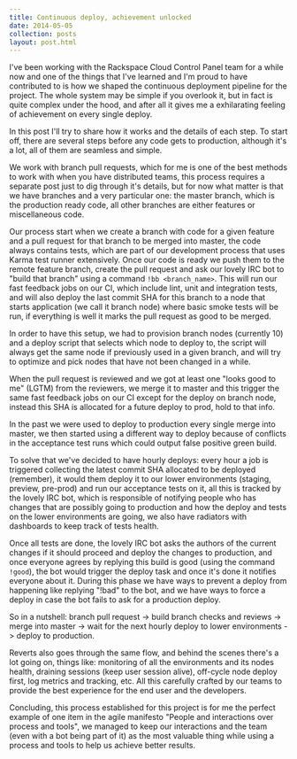 ```yaml
---
title: Continuous deploy, achievement unlocked
date: 2014-05-05
collection: posts
layout: post.html
---
```

I've been working with the Rackspace Cloud Control Panel team for a while now and one of the things that I've learned and I'm proud
to have contributed to is how we shaped the continuous deployment pipeline for the project. The whole system may be simple if you overlook it,
but in fact is quite complex under the hood, and after all it gives me a exhilarating feeling of achievement on every single deploy.

In this post I'll try to share how it works and the details of each step. To start off, there are several steps before any code gets to production,
although it's a lot, all of them are seamless and simple.

We work with branch pull requests, which for me is one of the best methods to work with when you have distributed teams, this
process requires a separate post just to dig through it's details, but for now what matter is that we have branches and a very particular one:
the master branch, which is the production ready code, all other branches are either features or miscellaneous code.

Our process start when we create a branch with code for a given feature and a pull request for that branch to be merged into master, the code always contains
tests, which are part of our development process that uses Karma test runner extensively. Once our code is ready we push them to the remote feature branch,
create the pull request and ask our lovely IRC bot to "build that branch" using a command `!bb <branch_name>`. This will run our fast feedback jobs on our CI,
which include lint, unit and integration tests, and will also deploy the last commit SHA for this branch to a node that starts application (we call it branch node)
where basic smoke tests will be run, if everything is well it marks the pull request as good to be merged.

In order to have this setup, we had to provision branch nodes (currently 10) and a deploy script that selects which node to deploy to, the script
will always get the same node if previously used in a given branch, and will try to optimize and pick nodes that have not been changed in a while.

When the pull request is reviewed and we got at least one "looks good to me" (LGTM) from the reviewers, we merge it to master and this trigger the
same fast feedback jobs on our CI except for the deploy on branch node, instead this SHA is allocated for a future deploy to prod, hold to that info.

In the past we were used to deploy to production every single merge into master, we then started using a different way to deploy because of conflicts
in the acceptance test runs which could output false positive green build.

To solve that we've decided to have hourly deploys: every hour a job is triggered collecting the latest commit SHA allocated to be deployed (remember),
it would them deploy it to our lower environments (staging, preview, pre-prod) and run our acceptance tests on it,
all this is tracked by the lovely IRC bot, which is responsible of notifying people who has changes that are possibly going to production and
how the deploy and tests on the lower environments are going, we also have radiators with dashboards to keep track of tests health.

Once all tests are done, the lovely IRC bot asks the authors of the current changes if it should proceed and deploy the changes to production,
and once everyone agrees by replying this build is good (using the command `!good`), the bot would trigger the deploy task and once it's done it
notifies everyone about it. During this phase we have ways to prevent a deploy from happening like replying "!bad" to the bot, and we have ways
to force a deploy in case the bot fails to ask for a production deploy.

So in a nutshell:
branch pull request -> build branch checks and reviews -> merge into master -> wait for the next hourly deploy to lower environments -> deploy to production.

Reverts also goes through the same flow, and behind the scenes there's a lot going on, things like: monitoring of all the environments and its nodes
health, draining sessions (keep user session alive), off-cycle node deploy first, log metrics and tracking, etc. All this carefully crafted by our teams
to provide the best experience for the end user and the developers.

Concluding, this process established for this project is for me the perfect example of one item in the agile manifesto "People and interactions over
process and tools", we managed to keep our interactions and the team (even with a bot being part of it) as the most valuable thing
while using a process and tools to help us achieve better results.
